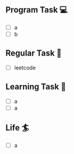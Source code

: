 

## Program Task  💻
- [ ] a
- [ ] b

## Regular Task  🤡
- [ ] leetcode

## Learning Task 🎯
- [ ] a
- [ ] a

## Life 🏄
- [ ] a